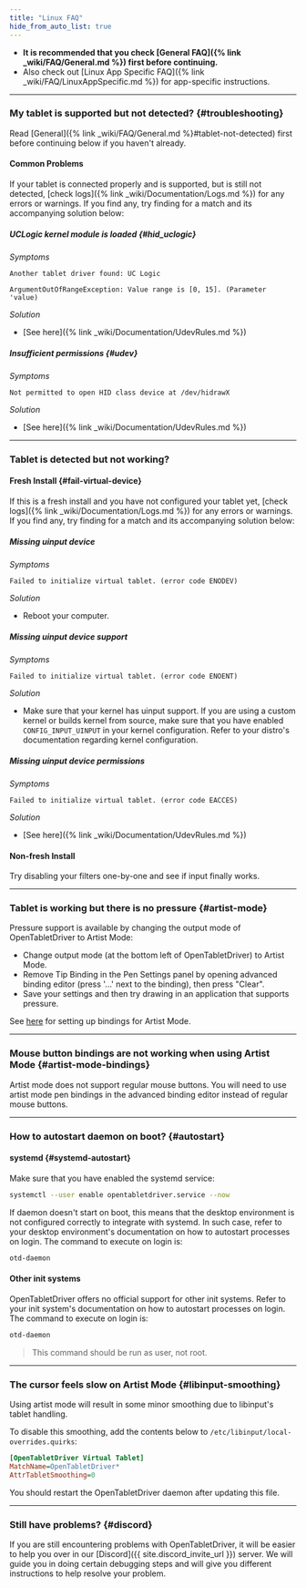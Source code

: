 ```yaml
---
title: "Linux FAQ"
hide_from_auto_list: true
---
```


- **It is recommended that you check [General FAQ]({% link _wiki/FAQ/General.md %})
first before continuing.**
- Also check out [Linux App Specific FAQ]({% link _wiki/FAQ/LinuxAppSpecific.md %}) for app-specific instructions.

---

### My tablet is supported but not detected? {#troubleshooting}

Read [General]({% link _wiki/FAQ/General.md %}#tablet-not-detected) first before continuing below if you haven't already.

#### Common Problems

If your tablet is connected properly and is supported, but is still not detected, [check logs]({% link _wiki/Documentation/Logs.md %}) for any errors or warnings. If you find any, try finding for a match and its accompanying solution below:

##### UCLogic kernel module is loaded {#hid_uclogic}

_Symptoms_

```
Another tablet driver found: UC Logic
```

```
ArgumentOutOfRangeException: Value range is [0, 15]. (Parameter 'value)
```

_Solution_

- [See here]({% link _wiki/Documentation/UdevRules.md %})

##### Insufficient permissions {#udev}

_Symptoms_

```
Not permitted to open HID class device at /dev/hidrawX
```

_Solution_

- [See here]({% link _wiki/Documentation/UdevRules.md %})

---

### Tablet is detected but not working?

#### Fresh Install {#fail-virtual-device}

If this is a fresh install and you have not configured your tablet yet, [check logs]({% link _wiki/Documentation/Logs.md %}) for any errors or warnings. If you find any, try finding for a match and its accompanying solution below:

##### Missing uinput device

_Symptoms_

```
Failed to initialize virtual tablet. (error code ENODEV)
```

_Solution_

- Reboot your computer.

##### Missing uinput device support

_Symptoms_

```
Failed to initialize virtual tablet. (error code ENOENT)
```

_Solution_

- Make sure that your kernel has uinput support. If you are using a custom kernel or builds kernel from source, make sure that you have enabled `CONFIG_INPUT_UINPUT` in your kernel configuration. Refer to your distro's documentation regarding kernel configuration.

##### Missing uinput device permissions

_Symptoms_

```
Failed to initialize virtual tablet. (error code EACCES)
```

_Solution_

- [See here]({% link _wiki/Documentation/UdevRules.md %})

#### Non-fresh Install

Try disabling your filters one-by-one and see if input finally works.

---

### Tablet is working but there is no pressure {#artist-mode}

Pressure support is available by changing the output mode of OpenTabletDriver to Artist Mode:

- Change output mode (at the bottom left of OpenTabletDriver) to Artist Mode.
- Remove Tip Binding in the Pen Settings panel by opening advanced binding editor (press '...' next to the binding), then press "Clear".
- Save your settings and then try drawing in an application that supports pressure.

See [here](#artist-mode-bindings) for setting up bindings for Artist Mode.

---

### Mouse button bindings are not working when using Artist Mode {#artist-mode-bindings}

Artist mode does not support regular mouse buttons. You will need to use artist mode pen bindings in the advanced binding editor instead of regular mouse buttons.

---

### How to autostart daemon on boot? {#autostart}

#### systemd {#systemd-autostart}

Make sure that you have enabled the systemd service:

```bash
systemctl --user enable opentabletdriver.service --now
```

If daemon doesn't start on boot, this means that the desktop environment is not configured correctly to integrate with systemd. In such case, refer to your desktop environment's documentation on how to autostart processes on login. The command to execute on login is:

```bash
otd-daemon
```

#### Other init systems

OpenTabletDriver offers no official support for other init systems. Refer to your init system's documentation on how to autostart processes on login. The command to execute on login is:

```bash
otd-daemon
```

> This command should be run as user, not root.

---

### The cursor feels slow on Artist Mode {#libinput-smoothing}

Using artist mode will result in some minor smoothing due to libinput's tablet handling.

To disable this smoothing, add the contents below to `/etc/libinput/local-overrides.quirks`:

```ini
[OpenTabletDriver Virtual Tablet]
MatchName=OpenTabletDriver*
AttrTabletSmoothing=0
```

You should restart the OpenTabletDriver daemon after updating this file.

---

### Still have problems? {#discord}

If you are still encountering problems with OpenTabletDriver, it will be easier to help you over in our [Discord]({{ site.discord_invite_url }}) server. We will guide you in doing certain debugging steps and will give you different instructions to help resolve your problem.
